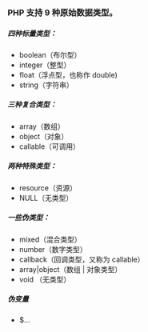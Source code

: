 ### PHP 支持 9 种原始数据类型。

##### 四种标量类型：

* boolean（布尔型）
* integer（整型）
* float（浮点型，也称作 double)
* string（字符串）

##### 三种复合类型：

* array（数组）
* object（对象）
* callable（可调用）

##### 两种特殊类型：

* resource（资源）
* NULL（无类型）

##### 一些伪类型：

* mixed（混合类型）
* number（数字类型）
* callback（回调类型，又称为 callable）
* array|object（数组 | 对象类型）
* void （无类型）

##### 伪变量
* $...
